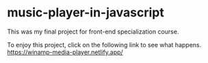 # music-player-in-javascript
This was my final project for front-end specialization course.




To enjoy this project, click on the following link to see what happens.
https://winamp-media-player.netlify.app/
